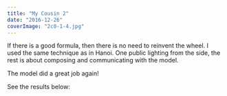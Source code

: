 ```yaml
---
title: "My Cousin 2"
date: "2016-12-26"
coverImage: "2c0-1-4.jpg"
---
```


If there is a good formula, then there is no need to reinvent the wheel. I used the same technique as in Hanoi. One public lighting from the side, the rest is about composing and communicating with the model.

The model did a great job again!

See the results below:
